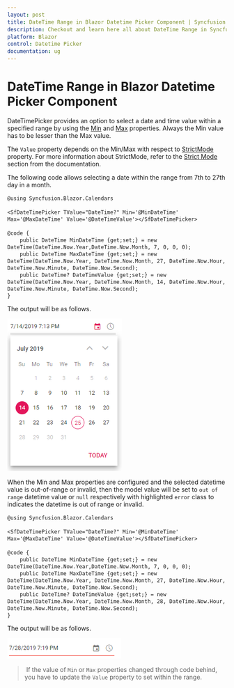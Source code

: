 ```yaml
---
layout: post
title: DateTime Range in Blazor Datetime Picker Component | Syncfusion
description: Checkout and learn here all about DateTime Range in Syncfusion Blazor Datetime Picker component and more.
platform: Blazor
control: Datetime Picker 
documentation: ug
---
```


# DateTime Range in Blazor Datetime Picker Component

DateTimePicker provides an option to select a date and time value within a specified range by using the [Min](https://help.syncfusion.com/cr/blazor/Syncfusion.Blazor.Calendars.SfDateTimePicker-1.html#Syncfusion_Blazor_Calendars_SfDateTimePicker_1_Min) and [Max](https://help.syncfusion.com/cr/blazor/Syncfusion.Blazor.Calendars.SfDateTimePicker-1.html#Syncfusion_Blazor_Calendars_SfDateTimePicker_1_Max) properties. Always the Min value has to be lesser than the Max value.

The `Value` property depends on the Min/Max with respect to [StrictMode](https://help.syncfusion.com/cr/blazor/Syncfusion.Blazor.Calendars.SfDateTimePicker-1.html#Syncfusion_Blazor_Calendars_SfDateTimePicker_1_StrictMode) property. For more information about StrictMode, refer to the [Strict Mode](./strict-mode) section from the documentation.

The following code allows selecting a date within the range from 7th to 27th day in a month.

```cshtml
@using Syncfusion.Blazor.Calendars

<SfDateTimePicker TValue="DateTime?" Min='@MinDateTime' Max='@MaxDateTime' Value='@DateTimeValue'></SfDateTimePicker>

@code {
    public DateTime MinDateTime {get;set;} = new DateTime(DateTime.Now.Year,DateTime.Now.Month, 7, 0, 0, 0);
    public DateTime MaxDateTime {get;set;} = new DateTime(DateTime.Now.Year, DateTime.Now.Month, 27, DateTime.Now.Hour, DateTime.Now.Minute, DateTime.Now.Second);
    public DateTime? DateTimeValue {get;set;} = new DateTime(DateTime.Now.Year, DateTime.Now.Month, 14, DateTime.Now.Hour, DateTime.Now.Minute, DateTime.Now.Second);
}
```

The output will be as follows.

![DateTimePicker](./images/datetime-range.png)

When the Min and Max properties are configured and the selected datetime value is out-of-range or invalid, then the model value will be set to `out of range` datetime value or `null` respectively with highlighted `error` class to indicates the datetime is out of range or invalid.

```cshtml
@using Syncfusion.Blazor.Calendars

<SfDateTimePicker TValue="DateTime?" Min='@MinDateTime' Max='@MaxDateTime' Value='@DateTimeValue'></SfDateTimePicker>

@code {
    public DateTime MinDateTime {get;set;} = new DateTime(DateTime.Now.Year,DateTime.Now.Month, 7, 0, 0, 0);
    public DateTime MaxDateTime {get;set;} = new DateTime(DateTime.Now.Year, DateTime.Now.Month, 27, DateTime.Now.Hour, DateTime.Now.Minute, DateTime.Now.Second);
    public DateTime? DateTimeValue {get;set;} = new DateTime(DateTime.Now.Year, DateTime.Now.Month, 28, DateTime.Now.Hour, DateTime.Now.Minute, DateTime.Now.Second);
}
```

The output will be as follows.

![DateTimePicker](./images/datetime-range_02.png)

> If the value of `Min` or `Max` properties changed through code behind, you have to update the `Value` property to set within the range.